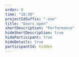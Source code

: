 ```yaml
---
order: 0
time: "18:30"
projectIdSuffix: "-one"
title: "Doors open"
shortDescription: "Performance"
hideShortDescription: true
hideParticipant: true
hideDetails: true
participantId: hidden
---
```

